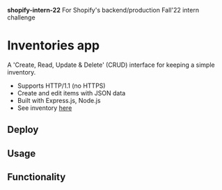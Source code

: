 **shopify-intern-22**
For Shopify's backend/production Fall'22 intern challenge

# Inventories app
A 'Create, Read, Update & Delete' (CRUD) interface for keeping a simple
 inventory.

- Supports HTTP/1.1 (no HTTPS)
- Create and edit items with JSON data
- Built with Express.js, Node.js
- See inventory [here](https://some.link)

## Deploy

## Usage

## Functionality
